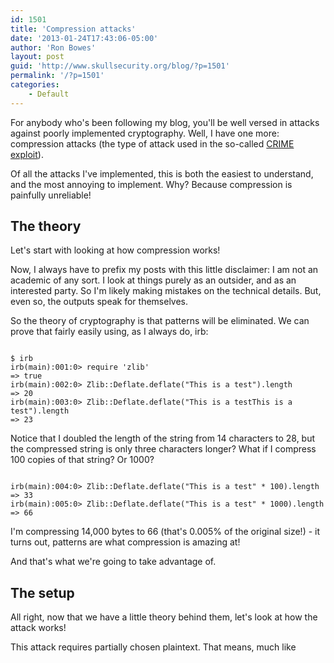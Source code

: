 ```yaml
---
id: 1501
title: 'Compression attacks'
date: '2013-01-24T17:43:06-05:00'
author: 'Ron Bowes'
layout: post
guid: 'http://www.skullsecurity.org/blog/?p=1501'
permalink: '/?p=1501'
categories:
    - Default
---
```


For anybody who's been following my blog, you'll be well versed in attacks against poorly implemented cryptography. Well, I have one more: compression attacks (the type of attack used in the so-called [CRIME exploit](https://en.wikipedia.org/wiki/CRIME_(security_exploit))).

Of all the attacks I've implemented, this is both the easiest to understand, and the most annoying to implement. Why? Because compression is painfully unreliable!

## The theory

Let's start with looking at how compression works!

Now, I always have to prefix my posts with this little disclaimer: I am not an academic of any sort. I look at things purely as an outsider, and as an interested party. So I'm likely making mistakes on the technical details. But, even so, the outputs speak for themselves.

So the theory of cryptography is that patterns will be eliminated. We can prove that fairly easily using, as I always do, irb:

```

$ irb
irb(main):001:0> require 'zlib'
=> true
irb(main):002:0> Zlib::Deflate.deflate("This is a test").length
=> 20
irb(main):003:0> Zlib::Deflate.deflate("This is a testThis is a test").length
=> 23
```

Notice that I doubled the length of the string from 14 characters to 28, but the compressed string is only three characters longer? What if I compress 100 copies of that string? Or 1000?

```

irb(main):004:0> Zlib::Deflate.deflate("This is a test" * 100).length
=> 33
irb(main):005:0> Zlib::Deflate.deflate("This is a test" * 1000).length
=> 66
```

I'm compressing 14,000 bytes to 66 (that's 0.005% of the original size!) - it turns out, patterns are what compression is amazing at!

And that's what we're going to take advantage of.

## The setup

All right, now that we have a little theory behind them, let's look at how the attack works!

This attack requires partially chosen plaintext. That means, much like